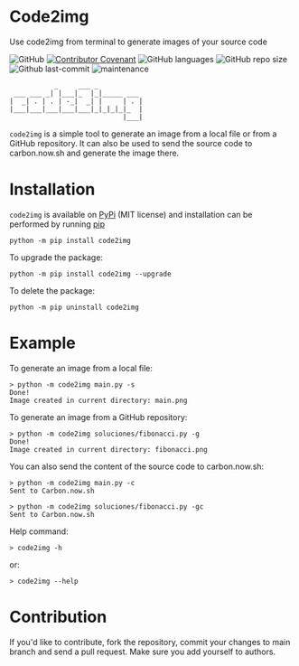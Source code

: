 # Code2img

Use code2img from terminal to generate images of your source code

![GitHub](https://img.shields.io/github/license/leugimkm/code2img)
[![Contributor Covenant](https://img.shields.io/badge/Contributor%20Covenant-2.0-4baaaa.svg)](./code_of_conduct.md)
![GitHub languages](https://img.shields.io/github/languages/top/leugimkm/code2img)
![GitHub repo size](https://img.shields.io/github/repo-size/leugimkm/code2img)
![Github last-commit](https://img.shields.io/github/last-commit/leugimkm/code2img)
![maintenance](https://img.shields.io/maintenance/yes/2022)

                                 
               _     ___ _           
     ___ ___ _| |___|_  |_|_____ ___ 
    |  _| . | . | -_|  _| |     | . |
    |___|___|___|___|___|_|_|_|_|_  |
                                |___|


`code2img` is a simple tool to generate an image from a local file or
from a GitHub repository. It can also be used to send the source code
to carbon.now.sh and generate the image there.

# Installation

`code2img` is available on [PyPi](https://pypi.org/project/code2img/) (MIT license)
and installation can be performed by running [pip](https://docs.python.org/es/3/installing/index.html)

```
python -m pip install code2img
```
To upgrade the package:
```
python -m pip install code2img --upgrade
```
To delete the package:
```
python -m pip uninstall code2img
```

# Example

To generate an image from a local file:

    > python -m code2img main.py -s
    Done!
    Image created in current directory: main.png

To generate an image from a GitHub repository:

    > python -m code2img soluciones/fibonacci.py -g
    Done!
    Image created in current directory: fibonacci.png

You can also send the content of the source code to carbon.now.sh:

    > python -m code2img main.py -c
    Sent to Carbon.now.sh

    > python -m code2img soluciones/fibonacci.py -gc
    Sent to Carbon.now.sh

Help command:

    > code2img -h

or:

    > code2img --help


# Contribution

If you'd like to contribute, fork the repository, commit your changes to main branch 
and send a pull request.
Make sure you add yourself to authors.
